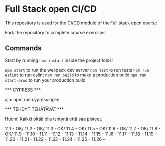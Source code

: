 # Full Stack open CI/CD

This repository is used for the CI/CD module of the Full stack open course

Fork the repository to complete course exercises

## Commands

Start by running `npm install` inside the project folder

`npm start` to run the webpack dev server
`npm test` to run tests
`npm run eslint` to run eslint
`npm run build` to make a production build
`npm run start-prod` to run your production build

*** CYPRESS ***

aja: npm run cypress:open

*** TEHDYT TEHÄTÄVÄT ***

Huom! Kaikki pitää olla tehtynä että saa pisteet.

11.1 - OK/
11.2 - OK/
11.3 - OK/
11.4 - OK/
11.5 - OK/
11.6 - OK/
11.7 - OK/
11.8 - OK/
11.9 - 
11.10 - 
11.11 - 
11.12 - 
11.13 - 
11.14 - 
11.15 - 
11.16 - 
11.17 - 
11.18 - 
11.19 - 
11.20 - 
11.21 - 
11.22 - 
11.23 - 
11.24 - 
11.25 - 
11.26 - 
